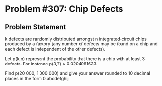 # Problem #307: Chip Defects 

## Problem Statement 


k defects are randomly distributed amongst n integrated-circuit chips produced by a factory (any number of defects may be found on a chip and each defect is independent of the other defects).


Let p(k,n) represent the probability that there is a chip with at least 3 defects.
For instance p(3,7) ≈ 0.0204081633.


Find p(20 000, 1 000 000) and give your answer rounded to 10 decimal places in the form 0.abcdefghij


